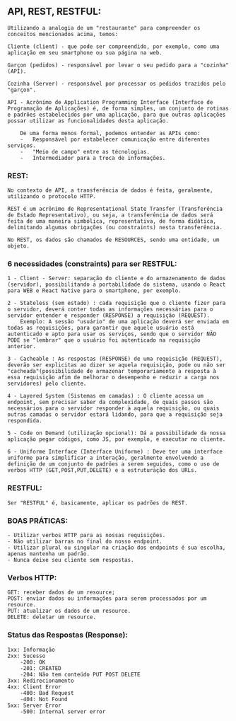 ## API, REST, RESTFUL:

    Utilizando a analogia de um "restaurante" para compreender os conceitos mencionados acima, temos: 

    Cliente (client) - que pode ser compreendido, por exemplo, como uma aplicação em seu smartphone ou sua página na web. 

    Garçon (pedidos) - responsável por levar o seu pedido para a "cozinha" (API). 

    Cozinha (Server) - responsável por processar os pedidos trazidos pelo "garçon".

    API - Acrônimo de Application Programming Interface (Interface de Programação de Aplicações) é, de forma simples, um conjunto de rotinas e padrões estabelecidos por uma aplicação, para que outras aplicações possar utilizar as funcionalidades desta aplicação. 

        De uma forma menos formal, podemos entender as APIs como:
        -   Responsável por estabelecer comunicação entre diferentes serviços. 
        -   "Meio de campo" entre as técnologias. 
        -   Intermediador para a troca de informações. 
### REST:
    No contexto de API, a transferência de dados é feita, geralmente, utilizando o protocolo HTTP. 

    REST é um acrônimo de Representational State Transfer (Transferência de Estado Representativo), ou seja, a transferência de dados será feita de uma maneira simbólica, representativa, de forma didática, delimitando algumas obrigações (ou constraints) nesta transferência. 

    No REST, os dados são chamados de RESOURCES, sendo uma entidade, um objeto. 
### 6 necessidades (constraints) para ser RESTFUL:
    1 - Client - Server: separação do cliente e do armazenamento de dados (servidor), possibilitando a portabilidade do sistema, usando o React para WEB e React Native para o smartphone, por exemplo.

    2 - Stateless (sem estado) : cada requisição que o cliente fizer para o servidor, deverá conter todas as informações necessárias para o servidor entender e responder (RESPONSE) a requisição (REQUEST).
        Exemplo: A sessão "usuário" de uma aplicação deverá ser enviada em todas as requisições, para garantir que aquele usuário está autenticado e apto para usar os serviços, sendo que o servidor NÃO PODE se "lembrar" que o usuário foi autenticado na requisição anterior. 

    3 - Cacheable : As respostas (RESPONSE) de uma requisição (REQUEST), deverão ser explicitas ao dizer se aquela requisição, pode ou não ser "cacheada"(possibilidade de armazenar temporariamente a resposta à essa requisição afim de melhorar o desempenho e reduzir a carga nos servidores) pelo cliente.

    4 - Layered System (Sistemas em camadas) : O cliente acessa um endpoint, sem precisar saber da complexidade, de quais passos são necessários para o servidor responder à aquela requisição, ou quais outras camadas o servidor estará lidando, para que a requisição seja respondida. 

    5 - Code on Demand (utilização opcional): Dá a possibilidade da nossa aplicação pegar códigos, como JS, por exemplo, e executar no cliente.

    6 - Uniforme Interface (Interface Uniforme) : Deve ter uma interface uniforme para simplificar a interação, geralmente envolvendo a definição de um conjunto de padrões a serem seguidos, como o uso de verbos HTTP (GET,POST,PUT,DELETE) e a estruturação dos URLs. 
### RESTFUL:
    Ser "RESTFUL" é, basicamente, aplicar os padrões do REST. 
### BOAS PRÁTICAS: 
    - Utilizar verbos HTTP para as nossas requisições.
    - Não utilizar barras no final do nosso endpoint.
    - Utilizar plural ou singular na criação dos endpoints é sua escolha, apenas mantenha um padrão.
    - Nunca deixe seu cliente sem respostas.
### Verbos HTTP:
    GET: receber dados de um resource; 
    POST: enviar dados ou informações para serem processados por um resource. 
    PUT: atualizar os dados de um resource. 
    DELETE: deletar um resource. 
### Status das Respostas (Response):
    1xx: Informação
    2xx: Sucesso
        -200: OK
        -201: CREATED
        -204: Não tem conteúdo PUT POST DELETE
    3xx: Redirecionamento
    4xx: Client Error
        -400: Bad Request
        -404: Not Found
    5xx: Server Error
        -500: Internal server error




